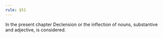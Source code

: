 ```yaml
---
rule: §51
---
```


In the present chapter Declension or the inflection of nouns, substantive and adjective, is considered.